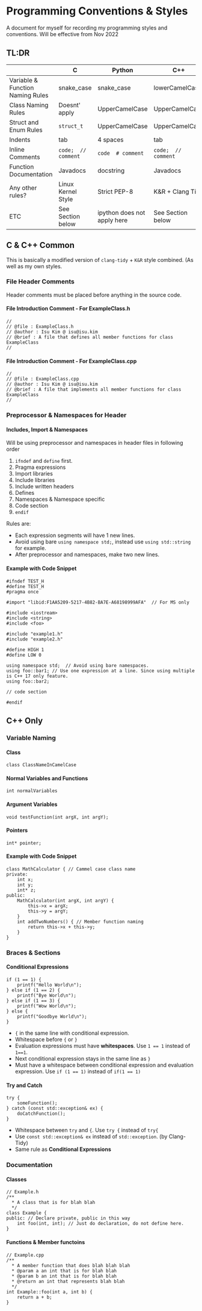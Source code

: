 # Programming Conventions & Styles
A document for myself for recording my programming styles and conventions. Will be effective from Nov 2022

## TL:DR
|                                  | C                   | Python                      | C++                 | JAVA                |
|----------------------------------|---------------------|-----------------------------|---------------------|---------------------|
| Variable & Function Naming Rules | snake_case          | snake_case                  | lowerCamelCase      | lowerCamelCase      |
| Class Naming Rules               | Doesnt' apply       | UpperCamelCase              | UpperCamelCase      | UpperCamelCase      |
| Struct and Enum Rules            | `struct_t`          | UpperCamelCase              | UpperCamelCase      | UpperCamelCase      |
| Indents                          | tab                 | 4 spaces                    | tab                 | tab                 |
| Inline Comments                  | `code;  // comment` | `code  # comment`           | `code;  // comment` | `code;  // comment` |
| Function Documentation           | Javadocs            | docstring                   | Javadocs            | Javadocs            |
| Any other rules?                 | Linux Kernel Style  | Strict PEP-8                | K&R + Clang Tidy    | No rules            |
| ETC                              | See Section below   | ipython does not apply here | See Section below   | None                |

## C & C++ Common
This is basically a modified version of `clang-tidy` + `K&R`  style combined. (As well as my own styles.

### File Header Comments
Header comments must be placed before anything in the source code. 
#### File Introduction Comment - For ExampleClass.h
```
//  
// @file : ExampleClass.h  
// @author : Isu Kim @ isu@isu.kim  
// @brief : A file that defines all member functions for class ExampleClass
//
```

#### File Introduction Comment - For ExampleClass.cpp
```
//  
// @file : ExampleClass.cpp  
// @author : Isu Kim @ isu@isu.kim  
// @brief : A file that implements all member functions for class ExampleClass
//
```

### Preprocessor & Namespaces for Header
#### Includes, Import & Namespaces
Will be using preprocessor and namespaces in header files in following order

1. `ifndef` and `define` first.
2. Pragma expressions
3. Import libraries
4. Include libraries
5. Include written headers
6. Defines
7. Namespaces & Namespace specific
8. Code section
9. `endif`

Rules are:
- Each expression segments will have 1 new lines.
- Avoid using bare `using namespace std;`, instead use `using std::string` for example.
- After preprocessor and namespaces, make two new lines.

#### Example with Code Snippet
```
#ifndef TEST_H
#define TEST_H
#pragma once

#import "libid:F1AA5209-5217-4B82-BA7E-A68198999AFA"  // For MS only

#include <iostream>
#include <string>
#include <foo>

#include "example1.h"
#include "example2.h"

#define HIGH 1
#define LOW 0

using namespace std;  // Avoid using bare namespaces.
using foo::bar1; // Use one expression at a line. Since using multiple is C++ 17 only feature.
using foo::bar2;

// code section

#endif 
```

## C++ Only

### Variable Naming
#### Class 
```
class ClassNameInCamelCase
```
#### Normal Variables and Functions
```
int normalVariables
```
#### Argument Variables
```
void testFunction(int argX, int argY);
```
#### Pointers
```
int* pointer;
```
#### Example with Code Snippet
```
class MathCalculator { // Cammel case class name
private:
	int x;
	int y;
	int* z;
public:
	MathCalculator(int argX, int argY) { 
		this->x = argX;
		this->y = argY;
	}
	int addTwoNumbers() { // Member function naming
		return this->x + this->y;
	}
}
```

### Braces & Sections
#### Conditional  Expressions
```
if (1 == 1) {
	printf("Hello World\n");
} else if (1 == 2) {
	printf("Bye World\n");
} else if (1 == 3) {
	printf("Wow World\n");
} else {
	printf("Goodbye World\n");
}
```
- `{` in the same line with conditional expression.
- Whitespace before `{` or `}`
- Evaluation expressions must have **whitespaces**.  Use `1 == 1` instead of `1==1`.
- Next conditional expression stays in the same line as `}`
- Must have a whitespace between conditional expression and evaluation expression. Use `if (1 == 1)` instead of `if(1 == 1)`

#### Try and Catch
```
try {
	someFunction();
} catch (const std::exception& ex) {
	doCatchFunction();
}
```
- Whitespace between `try` and `{`. Use `try {` instead of `try{`
- Use `const std::exception& ex` instead of `std::exception`. (by Clang-Tidy)
- Same rule as **Conditional  Expressions**

### Documentation
#### Classes
```
// Example.h
/**
  * A class that is for blah blah
  */
class Example {
public: // Declare private, public in this way
	int foo(int, int); // Just do declaration, do not define here.
}
```
#### Functions & Member functoins
```
// Example.cpp
/**
  * A member function that does blah blah blah
  * @param a an int that is for blah blah
  * @param b an int that is for blah blah
  * @return an int that represents blah blah
  */
int Example::foo(int a, int b) {
	return a + b;
}
```



